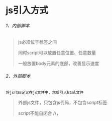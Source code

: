 # js引入方式

###### 1、内部脚本

> js必须位于<script></script>标签之间
>
> 同时script可以放置任意位置、任意数量
>
> 一般放置body元素的底部，改善显示速度



###### 2、外部脚本

```
将js代码定义在js文件中，然后引入html文件
```

> 外部js文件，只包含js代码，不包含script标签
>
> script不能自闭合   //，<script src=""/>（×）

# js基础语法

###### 1、书写语法

> 区分大小写
>
> 每行结尾的分号可有可无

```
window.alert()：写入警告框
document.write()：写入HTML输出
console.log()写入浏览器控制台
```

<img src="C:\Users\fbb\AppData\Roaming\Typora\typora-user-images\image-20240401204817780.png" alt="image-20240401204817780" style="zoom:67%;float:left" />

###### 2、变量

> js中用  var  关键字来申明变量
>
> js是一门弱类型语言，变量可以存放不同类型的值
>
> 变量名遵循规则：
>
> ​			字母、数字、下划线或$
>
> ​			数字不能开头
>
> ​			建议使用驼峰命名

<img src="C:\Users\fbb\AppData\Roaming\Typora\typora-user-images\image-20240401210215298.png" alt="image-20240401210215298" style="zoom:80%;" />

###### 3、数据类型

> number:数字
>
> string：字符串，单双引皆可
>
> Boolean：布尔
>
> null：对象为空
>
> undefined：当声明的变量为初始化，该变量的默认值为undefined

![image-20240401210930553](C:\Users\fbb\AppData\Roaming\Typora\typora-user-images\image-20240401210930553.png)

###### 4、运算符

<img src="C:\Users\fbb\AppData\Roaming\Typora\typora-user-images\image-20240401213153509.png" alt="image-20240401213153509" style="zoom:80%;" />

```
js中流程语句也支持
```

# 函数

```
function functionName(参数1，参数2.....){//要执行的代码}
形参不需要类型，因为js是弱类型语言
返回值也不需要类型，可以在函数内部直接使用return返回即可
```

<img src="C:\Users\fbb\AppData\Roaming\Typora\typora-user-images\image-20240401220716081.png" alt="image-20240401220716081" style="zoom:;float:left" />![image-20240401220743643](C:\Users\fbb\AppData\Roaming\Typora\typora-user-images\image-20240401220743643.png)



```
方式二
```

<img src="C:\Users\fbb\AppData\Roaming\Typora\typora-user-images\image-20240401221201668.png" alt="image-20240401221201668" style="zoom:;float:left" />![image-20240401221232939](C:\Users\fbb\AppData\Roaming\Typora\typora-user-images\image-20240401221232939.png)

# js对象

> array、string、JSON、BOM、DOM

###### 1、array

定义数组

- 定义

  > var 变量名 = new Array(元素列表); //方式一
  >
  > ​					var arr = new Array(1,2,3,4);
  >
  > var 变量名 = [元素列表]; 方式二
  >
  > ​					var arr = [1,2,3,4];

- 访问

  > arr[索引] = 值;                         arr[10] = "hello";    

<img src="C:\Users\fbb\AppData\Roaming\Typora\typora-user-images\image-20240401223104908.png" alt="image-20240401223104908" style="zoom:;float:left" />![image-20240401223130888](C:\Users\fbb\AppData\Roaming\Typora\typora-user-images\image-20240401223130888.png)

















------

- 属性

  > length

  - <img src="C:\Users\fbb\AppData\Roaming\Typora\typora-user-images\image-20240401223622842.png" alt="image-20240401223622842" style="zoom:;float:left" />![image-20240401223656704](C:\Users\fbb\AppData\Roaming\Typora\typora-user-images\image-20240401223656704.png)



- 方法

  > forEach()、push()、splice()

​		![image-20240401224714787](C:\Users\fbb\AppData\Roaming\Typora\typora-user-images\image-20240401224714787.png)![image-20240401224727801](C:\Users\fbb\AppData\Roaming\Typora\typora-user-images\image-20240401224727801.png)

###### 2、string

![image-20240401225625606](C:\Users\fbb\AppData\Roaming\Typora\typora-user-images\image-20240401225625606.png)

------

![image-20240401230639937](C:\Users\fbb\AppData\Roaming\Typora\typora-user-images\image-20240401230639937.png)![image-20240401230608113](C:\Users\fbb\AppData\Roaming\Typora\typora-user-images\image-20240401230608113.png)

###### 3、json

```
var 对象名 = {                                    var user = {
	属性名:属性值1,                                    name:"Tom",
	属性名:属性值2,                                    age:20,
	属性名:属性值3,                                    gender:"male",
	函数名称:function(形参列表){}                       eat:function() {alert("用膳~");}
}                                                }
```

```
调用格式：
对象名.属性名;         console.log(user.name);
对象名.函数名();       user.eat();
```

<img src="C:\Users\fbb\AppData\Roaming\Typora\typora-user-images\image-20240402103222184.png" alt="image-20240402103222184" style="zoom:67%;" />

```
JSON:
var userStr = '{"name":"Jerry","age":18,"addr":["北京","上海","西安"]}';

value的数据类型：
数字(整数或浮点数)
字符串(在双引号中)
逻辑值(true 或 false)
数组(在方括号中)
对象(在花括号中)
null

JSON字符串转为JS对象
	var jsObject = JSON.parse(userStr)
JS对象转为JSON字符串
	var jsonStr = JSON.stringify(jsObject);
```

<img src="C:\Users\fbb\AppData\Roaming\Typora\typora-user-images\image-20240402105051617.png" alt="image-20240402105051617" style="zoom:80%;float:left" />

###### 4、BOM

> window：浏览器窗口对象  √
>
> navigator：浏览器对象
>
> screen:屏幕对象
>
> history：历史记录对象
>
> location：地址栏对象  √

<img src="C:\Users\fbb\AppData\Roaming\Typora\typora-user-images\image-20240402110509442.png" alt="image-20240402110509442" style="zoom:80%;" />

------

![image-20240402112418139](C:\Users\fbb\AppData\Roaming\Typora\typora-user-images\image-20240402112418139.png)

------

![image-20240402112436343](C:\Users\fbb\AppData\Roaming\Typora\typora-user-images\image-20240402112436343.png)

###### 5、DOM

![image-20240402114154211](C:\Users\fbb\AppData\Roaming\Typora\typora-user-images\image-20240402114154211.png)

<img src="C:\Users\fbb\AppData\Roaming\Typora\typora-user-images\image-20240402114241967.png" alt="image-20240402114241967" style="zoom:67%;" />

------

```
根据id属性获取，返回单个element对象
	var h1 = document.getElementById('h1');
根据标签名称获取，返回element对象数组
	var divs = document.getElementsByTagName('divs');
根据name属性值获取，返回Element对象数组
	var hobbys = document.getElementByName('hobby');
根据class属性值获取，返回element对象数组
	var class = document.getElementByClassName('cls');
```

<img src="C:\Users\fbb\AppData\Roaming\Typora\typora-user-images\image-20240402121148739.png" alt="image-20240402121148739" style="zoom:80%;float:left" /><img src="C:\Users\fbb\AppData\Roaming\Typora\typora-user-images\image-20240402121218727.png" alt="image-20240402121218727" style="zoom:80%;" />

------

> 小案例

<img src="C:\Users\fbb\AppData\Roaming\Typora\typora-user-images\image-20240402154408115.png" alt="image-20240402154408115" style="zoom:80%;float:left" />![image-20240402154430164](C:\Users\fbb\AppData\Roaming\Typora\typora-user-images\image-20240402154430164.png)









###### 6、js事件监听

<img src="C:\Users\fbb\AppData\Roaming\Typora\typora-user-images\image-20240402154640001.png" alt="image-20240402154640001" style="zoom:67%;float:left" /><img src="C:\Users\fbb\AppData\Roaming\Typora\typora-user-images\image-20240402155448241.png" alt="image-20240402155448241" style="zoom:67%;" />













![image-20240402155519781](C:\Users\fbb\AppData\Roaming\Typora\typora-user-images\image-20240402155519781.png)

> 案例：16
